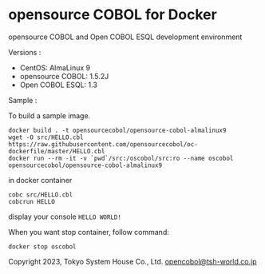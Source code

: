 # opensource COBOL for Docker

opensource COBOL and Open COBOL ESQL development environment

Versions :
- CentOS: AlmaLinux 9
- opensource COBOL: 1.5.2J
- Open COBOL ESQL: 1.3

Sample :

To build a sample image.
```
docker build . -t opensourcecobol/opensource-cobol-almalinux9
wget -O src/HELLO.cbl https://raw.githubusercontent.com/opensourcecobol/oc-dockerfile/master/HELLO.cbl
docker run --rm -it -v `pwd`/src:/oscobol/src:ro --name oscobol opensourcecobol/opensource-cobol-almalinux9
```

in docker container

```
cobc src/HELLO.cbl
cobcrun HELLO
```

display your console `HELLO WORLD!`

When you want stop container, follow command:

```
docker stop oscobol
```

Copyright 2023, Tokyo System House Co., Ltd. <opencobol@tsh-world.co.jp>
